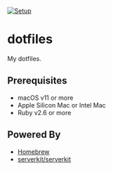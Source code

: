 [![Setup](https://github.com/toshimaru/dotfiles/actions/workflows/main.yml/badge.svg)](https://github.com/toshimaru/dotfiles/actions/workflows/main.yml)

# dotfiles

My dotfiles.

## Prerequisites

- macOS v11 or more
- Apple Silicon Mac or Intel Mac
- Ruby v2.6 or more

## Powered By

* [Homebrew](https://brew.sh/)
* [serverkit/serverkit](https://github.com/serverkit/serverkit)
